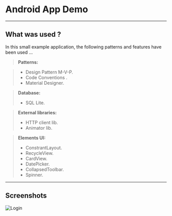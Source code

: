 Android App Demo
===================

----------

What was used ?
-------------

In this small example application, the following patterns and features have been used ... 

> **Patterns:**

> - Design Pattern M-V-P.
> - Code Conventions .
> - Material Designer.

> **Database:**
> 
> - SQL Lite.


> **External libraries:**
> 
> - HTTP client lib.
> - Animator lib.
 
> **Elements UI:**
> 
> - ConstrantLayout.
> - RecycleView.
> - CardView.
> - DatePicker.
> - CollapsedToolbar.
> - Spinner.


----------


Screenshots
-------------------

![Login](https://github.com/GuilhermeSanches/poc-android-app/blob/master/screenshots/1.png=100x20 "Login" )

